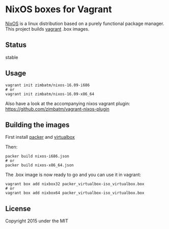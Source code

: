 NixOS boxes for Vagrant
=======================

[NixOS](http://nixos.org) is a linux distribution based on a purely functional
package manager. This project builds [vagrant](http://vagrantup.com) .box
images.

Status
------

stable

Usage
-----

```
vagrant init zimbatm/nixos-16.09-i686
# or
vagrant init zimbatm/nixos-16.09-x86_64
```

Also have a look at the accompanying nixos vagrant plugin:
https://github.com/zimbatm/vagrant-nixos-plugin

Building the images
-------------------

First install [packer](http://packer.io) and
[virtualbox](https://www.virtualbox.org/)

Then:

```
packer build nixos-i686.json
# or
packer build nixos-x86_64.json
```

The .box image is now ready to go and you can use it in vagrant:

```
vagrant box add nixbox32 packer_virtualbox-iso_virtualbox.box
# or
vagrant box add nixbox64 packer_virtualbox-iso_virtualbox.box
```

License
-------

Copyright 2015 under the MIT

